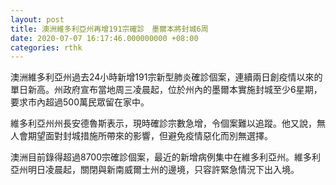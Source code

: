 ```yaml
---
layout: post
title: 澳洲維多利亞州再增191宗確診　墨爾本將封城6周
date: 2020-07-07 16:17:46.000000000 +08:00
categories: rthk
---
```


澳洲維多利亞州過去24小時新增191宗新型肺炎確診個案，連續兩日創疫情以來的單日新高。州政府宣布當地周三凌晨起，位於州內的墨爾本實施封城至少6星期，要求市內超過500萬民眾留在家中。

維多利亞州州長安德魯斯表示，現時確診宗數急增，令個案難以追蹤。他又說，無人會期望面對封城措施所帶來的影響，但避免疫情惡化而別無選擇。

澳洲目前錄得超過8700宗確診個案，最近的新增病例集中在維多利亞州。維多利亞州明日凌晨起，關閉與新南威爾士州的邊境，只容許緊急情況下出入境。
